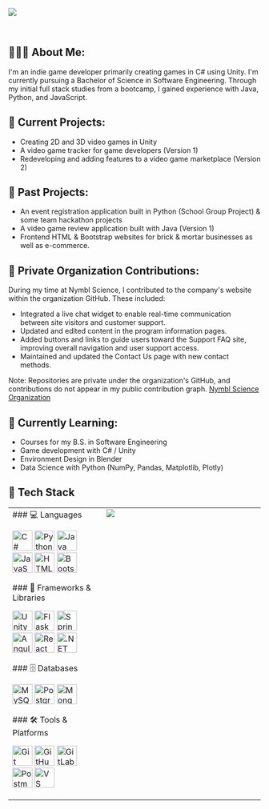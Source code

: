 
<p align=”center”>
<img src=https://github.com/sarahsotomayor/sarahsotomayor/assets/116047642/ec66ab4a-26d3-408a-815e-64ff284fcbe5>

</p>

<br>

## 👩🏻‍💻 About Me:

I'm an indie game developer primarily creating games in C# using Unity. I'm currently pursuing a Bachelor of Science in Software Engineering. Through my initial full stack studies from a bootcamp, I gained experience with Java, Python, and JavaScript.

## 🔭 Current Projects: 

* Creating 2D and 3D video games in Unity
* A video game tracker for game developers (Version 1)
* Redeveloping and adding features to a video game marketplace (Version 2)

## 🎉 Past Projects:
* An event registration application built in Python (School Group Project) & some team hackathon projects
* A video game review application built with Java (Version 1)
* Frontend HTML & Bootstrap websites for brick & mortar businesses as well as e-commerce.

## 🔐 Private Organization Contributions:

During my time at Nymbl Science, I contributed to the company's website within the organization GitHub. These included:

* Integrated a live chat widget to enable real-time communication between site visitors and customer support.
* Updated and edited content in the program information pages.
* Added buttons and links to guide users toward the Support FAQ site, improving overall navigation and user support access.
* Maintained and updated the Contact Us page with new contact methods.

Note: Repositories are private under the organization's GitHub, and contributions do not appear in my public contribution graph.
[Nymbl Science Organization](https://github.com/NymblScience)

## 🌱 Currently Learning: 

* Courses for my B.S. in Software Engineering
* Game development with C# / Unity
* Environment Design in Blender
* Data Science with Python (NumPy, Pandas, Matplotlib, Plotly)

## 🧰 Tech Stack

<table>
  <tr>
    <td valign="top">
      ### 💻 Languages
      <p align="left">
        <img src="https://cdn.jsdelivr.net/gh/devicons/devicon/icons/csharp/csharp-original.svg" alt="C#" width="40"/>
        <img src="https://cdn.jsdelivr.net/gh/devicons/devicon/icons/python/python-original.svg" alt="Python" width="40"/>
        <img src="https://cdn.jsdelivr.net/gh/devicons/devicon/icons/java/java-original.svg" alt="Java" width="40"/>
        <img src="https://cdn.jsdelivr.net/gh/devicons/devicon/icons/javascript/javascript-original.svg" alt="JavaScript" width="40"/>
        <img src="https://cdn.jsdelivr.net/gh/devicons/devicon/icons/html5/html5-original.svg" alt="HTML" width="40"/>
        <img src="https://cdn.jsdelivr.net/gh/devicons/devicon/icons/bootstrap/bootstrap-original.svg" alt="Bootstrap" width="40"/>
      </p>
      ### 🧱 Frameworks & Libraries
      <p align="left">
        <img src="https://cdn.jsdelivr.net/gh/devicons/devicon/icons/unity/unity-original.svg" alt="Unity" width="40"/>
        <img src="https://cdn.jsdelivr.net/gh/devicons/devicon/icons/flask/flask-original.svg" alt="Flask" width="40"/>
        <img src="https://cdn.jsdelivr.net/gh/devicons/devicon/icons/spring/spring-original.svg" alt="Spring" width="40"/>
        <img src="https://cdn.jsdelivr.net/gh/devicons/devicon/icons/angularjs/angularjs-original.svg" alt="Angular" width="40"/>
        <img src="https://cdn.jsdelivr.net/gh/devicons/devicon/icons/react/react-original.svg" alt="React" width="40"/>
        <img src="https://cdn.jsdelivr.net/gh/devicons/devicon/icons/dot-net/dot-net-original.svg" alt=".NET" width="40"/>
      </p>
      ### 🗄️ Databases
      <p align="left">
        <img src="https://cdn.jsdelivr.net/gh/devicons/devicon/icons/mysql/mysql-original.svg" alt="MySQL" width="40"/>
        <img src="https://cdn.jsdelivr.net/gh/devicons/devicon/icons/postgresql/postgresql-original.svg" alt="PostgreSQL" width="40"/>
        <img src="https://cdn.jsdelivr.net/gh/devicons/devicon/icons/mongodb/mongodb-original.svg" alt="MongoDB" width="40"/>
      </p>
      ### 🛠️ Tools & Platforms
      <p align="left">
        <img src="https://cdn.jsdelivr.net/gh/devicons/devicon/icons/git/git-original.svg" alt="Git" width="40"/>
        <img src="https://cdn.jsdelivr.net/gh/devicons/devicon/icons/github/github-original.svg" alt="GitHub" width="40"/>
        <img src="https://cdn.jsdelivr.net/gh/devicons/devicon/icons/gitlab/gitlab-original.svg" alt="GitLab" width="40"/>
        <img src="https://cdn.simpleicons.org/postman/FF6C37" alt="Postman" width="40"/>
        <img src="https://cdn.jsdelivr.net/gh/devicons/devicon/icons/vscode/vscode-original.svg" alt="VS Code" width="40"/>
      </p>
    </td>
    <td valign="top" width="300">
      <a href="https://github.com/sarahsotomayor">
          <img src="https://github-readme-stats.vercel.app/api/top-langs/?username=sarahsotomayor&layout=compact&theme=dark#gh-dark-mode-only" />
      </a>
    </td>
  </tr>
</table>
